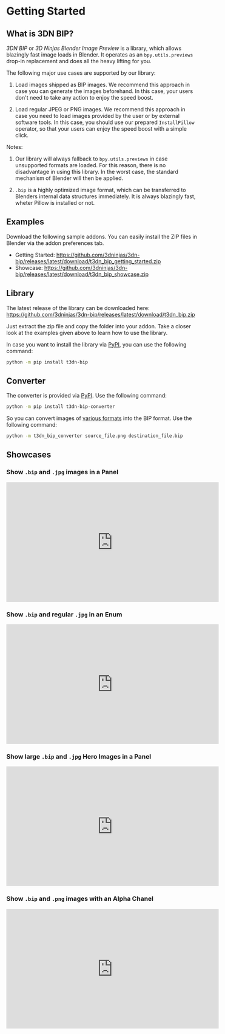 # Getting Started

## What is 3DN BIP?
*3DN BIP* or *3D Ninjas Blender Image Preview* is a library, which allows blazingly fast image loads in Blender. It operates as an `bpy.utils.previews` drop-in replacement and does all the heavy lifting for you.

The following major use cases are supported by our library:

1) Load images shipped as BIP images. We recommend this approach in case you can generate the images beforehand. In this case, your users don't need to take any action to enjoy the speed boost.

2) Load regular JPEG or PNG images. We recommend this approach in case you need to load images provided by the user or by external software tools. In this case, you should use our prepared `InstallPillow` operator, so that your users can enjoy the speed boost with a simple click.

Notes:

1) Our library will always fallback to `bpy.utils.previews` in case unsupported formats are loaded. For this reason, there is no disadvantage in using this library. In the worst case, the standard mechanism of Blender will then be applied.

2) `.bip` is a highly optimized image format, which can be transferred to Blenders internal data structures immediately. It is always blazingly fast, wheter Pillow is installed or not.

## Examples

Download the following sample addons. You can easily install the ZIP files in Blender via the addon preferences tab.

- Getting Started: https://github.com/3dninjas/3dn-bip/releases/latest/download/t3dn_bip_getting_started.zip
- Showcase: https://github.com/3dninjas/3dn-bip/releases/latest/download/t3dn_bip_showcase.zip

## Library

The latest release of the library can be downloaded here: https://github.com/3dninjas/3dn-bip/releases/latest/download/t3dn_bip.zip

Just extract the zip file and copy the folder into your addon. Take a closer look at the examples given above to learn how to use the library.

In case you want to install the library via [PyPI](https://pypi.org/project/t3dn-bip/), you can use the following command:

```sh
python -m pip install t3dn-bip
```

## Converter

The converter is provided via [PyPI](https://pypi.org/project/t3dn-bip-converter/). Use the following command:

```sh
python -m pip install t3dn-bip-converter
```

So you can convert images of [various formats](https://pillow.readthedocs.io/en/stable/handbook/image-file-formats.html) into the BIP format. Use the following command:

```sh
python -m t3dn_bip_converter source_file.png destination_file.bip
```

## Showcases

### Show `.bip` and `.jpg` images in a Panel

<iframe width="560" height="315" src="https://www.youtube.com/embed/WUcGWo9gad4" title="YouTube video player" frameborder="0" allow="accelerometer; autoplay; clipboard-write; encrypted-media; gyroscope; picture-in-picture" allowfullscreen></iframe>

### Show `.bip` and regular `.jpg` in an Enum

<iframe width="560" height="315" src="https://www.youtube.com/embed/H9-hCtpOLoo" title="YouTube video player" frameborder="0" allow="accelerometer; autoplay; clipboard-write; encrypted-media; gyroscope; picture-in-picture" allowfullscreen></iframe>

### Show large `.bip` and `.jpg` Hero Images in a Panel

<iframe width="560" height="315" src="https://www.youtube.com/embed/W_xV93_M1Ak" title="YouTube video player" frameborder="0" allow="accelerometer; autoplay; clipboard-write; encrypted-media; gyroscope; picture-in-picture" allowfullscreen></iframe>

### Show `.bip` and `.png` images with an Alpha Chanel

<iframe width="560" height="315" src="https://www.youtube.com/embed/60D5l18AYy0" title="YouTube video player" frameborder="0" allow="accelerometer; autoplay; clipboard-write; encrypted-media; gyroscope; picture-in-picture" allowfullscreen></iframe>
